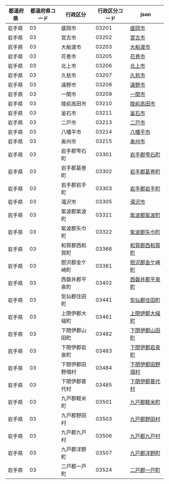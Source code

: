 |  都道府県  | 都道府県コード | 行政区分 | 行政区分コード | json |
|-----------|--------------|--------- |--------------|------|
| 岩手県 | 03 | 盛岡市 | 03201 | [盛岡市](/topojson/03/03201.topojson) |
| 岩手県 | 03 | 宮古市 | 03202 | [宮古市](/topojson/03/03202.topojson) |
| 岩手県 | 03 | 大船渡市 | 03203 | [大船渡市](/topojson/03/03203.topojson) |
| 岩手県 | 03 | 花巻市 | 03205 | [花巻市](/topojson/03/03205.topojson) |
| 岩手県 | 03 | 北上市 | 03206 | [北上市](/topojson/03/03206.topojson) |
| 岩手県 | 03 | 久慈市 | 03207 | [久慈市](/topojson/03/03207.topojson) |
| 岩手県 | 03 | 遠野市 | 03208 | [遠野市](/topojson/03/03208.topojson) |
| 岩手県 | 03 | 一関市 | 03209 | [一関市](/topojson/03/03209.topojson) |
| 岩手県 | 03 | 陸前高田市 | 03210 | [陸前高田市](/topojson/03/03210.topojson) |
| 岩手県 | 03 | 釜石市 | 03211 | [釜石市](/topojson/03/03211.topojson) |
| 岩手県 | 03 | 二戸市 | 03213 | [二戸市](/topojson/03/03213.topojson) |
| 岩手県 | 03 | 八幡平市 | 03214 | [八幡平市](/topojson/03/03214.topojson) |
| 岩手県 | 03 | 奥州市 | 03215 | [奥州市](/topojson/03/03215.topojson) |
| 岩手県 | 03 | 岩手郡雫石町 | 03301 | [岩手郡雫石町](/topojson/03/03301.topojson) |
| 岩手県 | 03 | 岩手郡葛巻町 | 03302 | [岩手郡葛巻町](/topojson/03/03302.topojson) |
| 岩手県 | 03 | 岩手郡岩手町 | 03303 | [岩手郡岩手町](/topojson/03/03303.topojson) |
| 岩手県 | 03 | 滝沢市 | 03305 | [滝沢市](/topojson/03/03305.topojson) |
| 岩手県 | 03 | 紫波郡紫波町 | 03321 | [紫波郡紫波町](/topojson/03/03321.topojson) |
| 岩手県 | 03 | 紫波郡矢巾町 | 03322 | [紫波郡矢巾町](/topojson/03/03322.topojson) |
| 岩手県 | 03 | 和賀郡西和賀町 | 03366 | [和賀郡西和賀町](/topojson/03/03366.topojson) |
| 岩手県 | 03 | 胆沢郡金ケ崎町 | 03381 | [胆沢郡金ケ崎町](/topojson/03/03381.topojson) |
| 岩手県 | 03 | 西磐井郡平泉町 | 03402 | [西磐井郡平泉町](/topojson/03/03402.topojson) |
| 岩手県 | 03 | 気仙郡住田町 | 03441 | [気仙郡住田町](/topojson/03/03441.topojson) |
| 岩手県 | 03 | 上閉伊郡大槌町 | 03461 | [上閉伊郡大槌町](/topojson/03/03461.topojson) |
| 岩手県 | 03 | 下閉伊郡山田町 | 03482 | [下閉伊郡山田町](/topojson/03/03482.topojson) |
| 岩手県 | 03 | 下閉伊郡岩泉町 | 03483 | [下閉伊郡岩泉町](/topojson/03/03483.topojson) |
| 岩手県 | 03 | 下閉伊郡田野畑村 | 03484 | [下閉伊郡田野畑村](/topojson/03/03484.topojson) |
| 岩手県 | 03 | 下閉伊郡普代村 | 03485 | [下閉伊郡普代村](/topojson/03/03485.topojson) |
| 岩手県 | 03 | 九戸郡軽米町 | 03501 | [九戸郡軽米町](/topojson/03/03501.topojson) |
| 岩手県 | 03 | 九戸郡野田村 | 03503 | [九戸郡野田村](/topojson/03/03503.topojson) |
| 岩手県 | 03 | 九戸郡九戸村 | 03506 | [九戸郡九戸村](/topojson/03/03506.topojson) |
| 岩手県 | 03 | 九戸郡洋野町 | 03507 | [九戸郡洋野町](/topojson/03/03507.topojson) |
| 岩手県 | 03 | 二戸郡一戸町 | 03524 | [二戸郡一戸町](/topojson/03/03524.topojson) |
